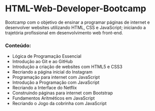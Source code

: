 # HTML-Web-Developer-Bootcamp
Bootcamp com o objetivo de ensinar a programar páginas de internet e desenvolver websites utilizando HTML, CSS e JavaScript; iniciando a trajetória profissional em desenvolvimento web front-end.

### Conteúdo:
- Lógica de Programação Essencial
- Introdução ao Git e ao GitHub
- Introdução a criação de websites com HTML5 e CSS3
- Recriando a página inicial do Instagram
- Programação para internet com JavaScript
- Introdução a Programação com JavaScript
- Recriando a Interface do Netflix
- Construindo páginas para internet com Bootstrap
- Fundamentos Aritméticos em JavaScript
- Recriando o Jogo da cobrinha com JavaScript
